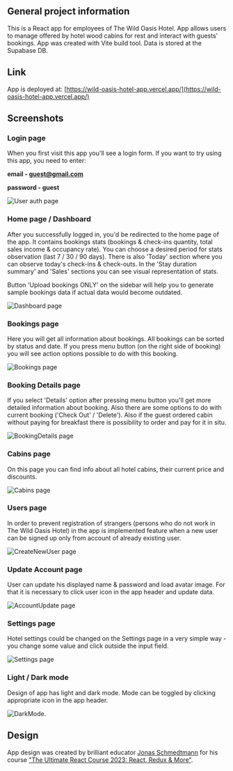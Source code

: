 ## **General project information**
This is a React app for employees of The Wild Oasis Hotel. App allows users to manage offered by hotel wood cabins for rest and interact with guests' bookings. App was created with Vite build tool. Data is stored at the Supabase DB.

## **Link**
App is deployed at: [https://wild-oasis-hotel-app.vercel.app/](https://wild-oasis-hotel-app.vercel.app/)

## **Screenshots**

### **Login page**
When you first visit this app you'll see a login form. If you want to try using this app, you need to enter:

**email - guest@gmail.com**

**password - guest**

![User auth page](https://github.com/VladimirVolvakov/hotel-react-app/assets/61667595/d5f19319-4eea-4a9a-a4ae-2e2d6168b2f7)

### **Home page / Dashboard**
After you successfully logged in, you'd be redirected to the home page of the app. It contains bookings stats (bookings & check-ins quantity, total sales income & occupancy rate). You can choose a desired period for stats observation (last 7 / 30 / 90 days). There is also 'Today' section where you can observe today's check-ins & check-outs. In the 'Stay duration summary' and 'Sales' sections you can see visual representation of stats.

Button 'Upload bookings ONLY' on the sidebar will help you to generate sample bookings data if actual data would become outdated.

![Dashboard page](https://github.com/VladimirVolvakov/hotel-react-app/assets/61667595/7a232020-a079-4595-bb20-2d0326733919)

### **Bookings page**
Here you will get all information about bookings. All bookings can be sorted by status and date. If you press menu button (on the right side of booking) you will see action options possible to do with this booking.

![Bookings page](https://github.com/VladimirVolvakov/hotel-react-app/assets/61667595/d0d046bc-dff7-4e42-9d35-4e86e2ea44b3)

### **Booking Details page**
If you select 'Details' option after pressing menu button you'll get more detailed information about booking. Also there are some options to do with current booking ('Check Out' / 'Delete'). Also if the guest ordered cabin without paying for breakfast there is possibility to order and pay for it in situ.

![BookingDetails page](https://github.com/VladimirVolvakov/hotel-react-app/assets/61667595/8ace6e97-9425-4da5-87b0-0671bb926bb4)

### **Cabins page**
On this page you can find info about all hotel cabins, their current price and discounts.

![Cabins page](https://github.com/VladimirVolvakov/hotel-react-app/assets/61667595/9c65b66a-752a-4a1d-bbb2-3f896f359325)

### **Users page**
In order to prevent registration of strangers (persons who do not work in The Wild Oasis Hotel) in the app is implemented feature when a new user can be signed up only from account of already existing user.

![CreateNewUser page](https://github.com/VladimirVolvakov/hotel-react-app/assets/61667595/b785247e-b30d-4c81-92f4-f642e1b367ef)

### **Update Account page**
User can update his displayed name & password and load avatar image. For that it is necessary to click user icon in the app header and update data.

![AccountUpdate page](https://github.com/VladimirVolvakov/hotel-react-app/assets/61667595/a6e6dcea-f83b-4904-adac-23f40ac520a5)

### **Settings page**
Hotel settings could be changed on the Settings page in a very simple way - you change some value and click outside the input field.

![Settings page](https://github.com/VladimirVolvakov/hotel-react-app/assets/61667595/7ff13e89-1899-49a9-b5da-9ef753c8f060)

### **Light / Dark mode**
Design of app has light and dark mode. Mode can be toggled by clicking appropriate icon in the app header.

![DarkMode](https://github.com/VladimirVolvakov/hotel-react-app/assets/61667595/e2a67dc9-90c4-477d-bc02-893547fa99f6).

## **Design**
App design was created by brilliant educator [Jonas Schmedtmann](https://github.com/jonasschmedtmann) for his course ["The Ultimate React Course 2023: React, Redux & More"](https://www.udemy.com/course/the-ultimate-react-course/).
